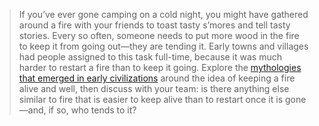 > If you’ve ever gone camping on a cold night, you might have gathered around a fire with your friends to toast tasty s’mores and tell tasty stories. Every so often, someone needs to put more wood in the fire to keep it from going out—they are tending it. Early towns and villages had people assigned to this task full-time, because it was much harder to restart a fire than to keep it going. Explore the [mythologies that emerged in early civilizations](https://library.acropolis.org/keeping-the-flame-alive/) around the idea of keeping a fire alive and well, then discuss with your team: is there anything else similar to fire that is easier to keep alive than to restart once it is gone—and, if so, who tends to it?
